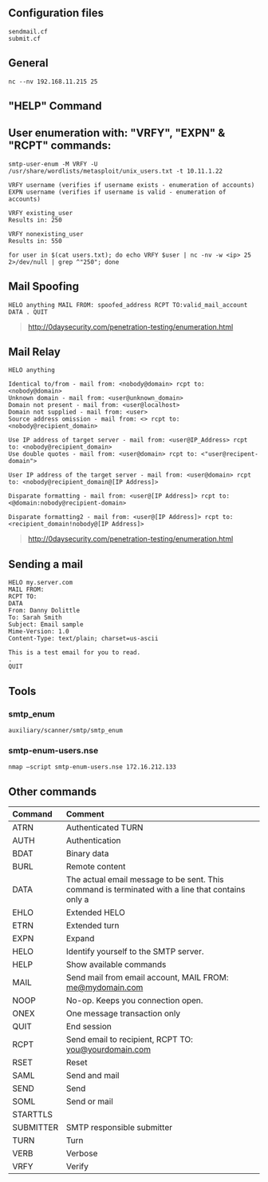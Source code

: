 ## Configuration files
```
sendmail.cf
submit.cf
```

## General
```
nc -‐nv 192.168.11.215 25
```

## "HELP" Command

## User enumeration with: "VRFY", "EXPN" & "RCPT" commands:

```
smtp-user-enum -M VRFY -U /usr/share/wordlists/metasploit/unix_users.txt -t 10.11.1.22
```

```
VRFY username (verifies if username exists - enumeration of accounts)
EXPN username (verifies if username is valid - enumeration of accounts)
```

```
VRFY existing_user
Results in: 250

VRFY nonexisting_user
Results in: 550
```

```
for user in $(cat users.txt); do echo VRFY $user | nc -nv -w <ip> 25 2>/dev/null | grep ^"250"; done
```

## Mail Spoofing
```
HELO anything MAIL FROM: spoofed_address RCPT TO:valid_mail_account DATA . QUIT
```
> http://0daysecurity.com/penetration-testing/enumeration.html

## Mail Relay
```
HELO anything

Identical to/from - mail from: <nobody@domain> rcpt to: <nobody@domain>
Unknown domain - mail from: <user@unknown_domain>
Domain not present - mail from: <user@localhost>
Domain not supplied - mail from: <user>
Source address omission - mail from: <> rcpt to: <nobody@recipient_domain>

Use IP address of target server - mail from: <user@IP_Address> rcpt to: <nobody@recipient_domain>
Use double quotes - mail from: <user@domain> rcpt to: <"user@recipent-domain">

User IP address of the target server - mail from: <user@domain> rcpt to: <nobody@recipient_domain@[IP Address]>

Disparate formatting - mail from: <user@[IP Address]> rcpt to: <@domain:nobody@recipient-domain>

Disparate formatting2 - mail from: <user@[IP Address]> rcpt to: <recipient_domain!nobody@[IP Address]>
```
> http://0daysecurity.com/penetration-testing/enumeration.html

## Sending a mail
```
HELO my.server.com
MAIL FROM:
RCPT TO:
DATA
From: Danny Dolittle
To: Sarah Smith
Subject: Email sample
Mime-Version: 1.0
Content-Type: text/plain; charset=us-ascii

This is a test email for you to read.
.
QUIT
```

## Tools

### smtp_enum
```
auxiliary/scanner/smtp/smtp_enum
```

### smtp-enum-users.nse
```
nmap –script smtp-enum-users.nse 172.16.212.133
```
## Other commands

| Command | Comment |
| :------ | :------ |
| ATRN |	Authenticated TURN |
| AUTH | 	Authentication |
| BDAT | 	Binary data |
| BURL | 	Remote content |
| DATA | 	The actual email message to be sent. This command is terminated with a line that contains only a |
| EHLO | 	Extended HELO |
| ETRN | 	Extended turn |
| EXPN | 	Expand |
| HELO | 	Identify yourself to the SMTP server. |
| HELP | 	Show available commands |
| MAIL | 	Send mail from email account, MAIL FROM: me@mydomain.com |
| NOOP | 	No-op. Keeps you connection open. |
| ONEX | 	One message transaction only |
| QUIT | 	End session |
| RCPT | 	Send email to recipient,  RCPT TO: you@yourdomain.com |
| RSET | 	Reset |
| SAML | 	Send and mail |
| SEND | 	Send |
| SOML | 	Send or mail |
| STARTTLS | |
| SUBMITTER | SMTP responsible submitter |
| TURN | 	Turn |
| VERB | 	Verbose |
| VRFY | 	Verify |
